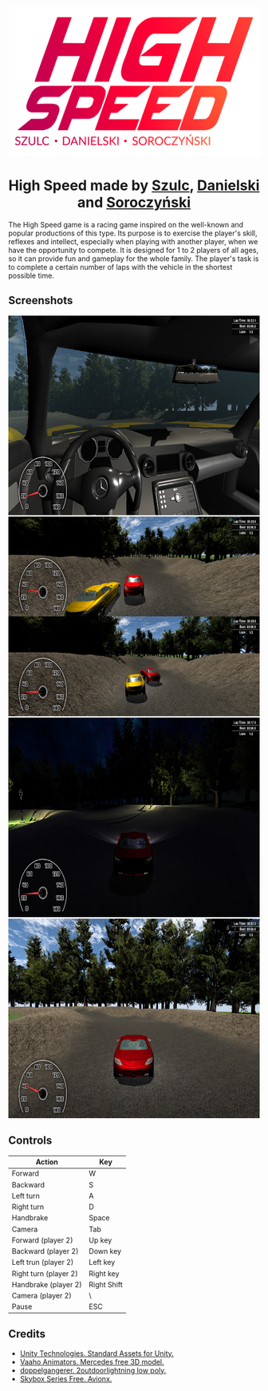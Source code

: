 <p align="center">
  <img alt="High Speed logo" height=300px src="https://raw.githubusercontent.com/DanielSzulc98/High-Speed/main/High%20Speed/Assets/Resources/Logo/Obszar%20roboczy%202logo.png" />
  <h1 align="center">High Speed made by <a href="https://github.com/DanielSzulc98">Szulc</a>, <a href="https://github.com/gabordanielski">Danielski</a> and <a href="https://github.com/lukaszpl">Soroczyński</a></h1>
</p>

The High Speed game is a racing game inspired on the well-known and popular productions of this type. Its purpose is to exercise the player's skill, reflexes and intellect, especially when playing with another player, when we have the opportunity to compete. It is designed for 1 to 2 players of all ages, so it can provide fun and gameplay for the whole family. The player's task is to complete a certain number of laps with the vehicle in the shortest possible time.

## Screenshots

<img height=400px src="/screenshots/screen01.png" />

<img height=400px src="/screenshots/screen02.png" />

<img height=400px src="/screenshots/screen03.png" />

<img height=400px src="/screenshots/screen04.png" />

## Controls

<table>
<thead>
  <tr>
    <th>Action</th>
    <th>Key</th>
  </tr>
</thead>
<tbody>
  <tr>
    <td>Forward</td>
    <td>W</td>
  </tr>
  <tr>
    <td>Backward</td>
    <td>S</td>
  </tr>
  <tr>
    <td>Left turn</td>
    <td>A</td>
  </tr>
  <tr>
    <td>Right turn</td>
    <td>D</td>
  </tr>
  <tr>
    <td>Handbrake</td>
    <td>Space</td>
  </tr>
  <tr>
    <td>Camera</td>
    <td>Tab</td>
  </tr>
  <tr>
    <td>Forward (player 2)</td>
    <td>Up key</td>
  </tr>
  <tr>
    <td>Backward (player 2)</td>
    <td>Down key</td>
  </tr>
  <tr>
    <td>Left trun (player 2)</td>
    <td>Left key</td>
  </tr>
  <tr>
    <td>Right turn (player 2)</td>
    <td>Right key</td>
  </tr>
  <tr>
    <td>Handbrake (player 2)</td>
    <td>Right Shift</td>
  </tr>
  <tr>
    <td>Camera (player 2)</td>
    <td>\</td>
  </tr>
  <tr>
    <td>Pause</td>
    <td>ESC</td>
  </tr>
</tbody>
</table>

## Credits
* [Unity Technologies. Standard Assets for Unity.](https://assetstore.unity.com/packages/essentials/asset-packs/standard-assets-for-unity-2018-4-32351/)
* [Vaaho Animators. Mercedes free 3D model.](https://www.cgtrader.com/free-3d-models/car/sport/mercedes-c6866aa2-8fcb-488d-9aaa-e1868911e065)
* [doppelgangerer. 2outdoorlightning low poly.](https://www.cgtrader.com/free-3d-models/architectural/lighting/2outdoorlightning-low-poly)
* [Skybox Series Free. Avionx.](https://assetstore.unity.com/packages/2d/textures-materials/sky/skybox-series-free-103633)

